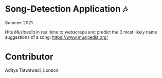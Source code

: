 # Song-Detection Application 🎶
Summer 2021

Hits _Musipedia_ in real time to webscrape and predict the 3 most likely name suggestions of a song:
https://www.musipedia.org/

# Contributor
Aditya Tatwawadi, London
